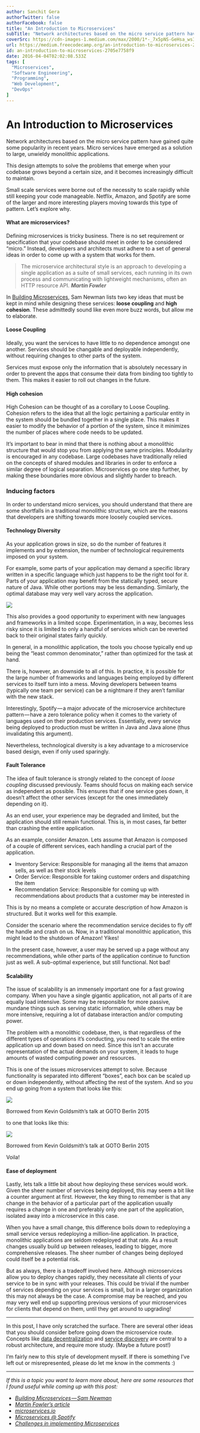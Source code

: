 ```yaml
---
author: Sanchit Gera
authorTwitter: false
authorFacebook: false
title: "An Introduction to Microservices"
subTitle: "Network architectures based on the micro service pattern have gained quite some popularity in recent years. Micro services have emerged a..."
coverSrc: https://cdn-images-1.medium.com/max/2000/1*-_7x5pNS-GeHsa_wsI_snA.jpeg
url: https://medium.freecodecamp.org/an-introduction-to-microservices-2705e7758f9
id: an-introduction-to-microservices-2705e7758f9
date: 2016-04-04T02:02:08.533Z
tags: [
  "Microservices",
  "Software Engineering",
  "Programming",
  "Web Development",
  "DevOps"
]
---
```

# An Introduction to Microservices

Network architectures based on the micro service pattern have gained quite some popularity in recent years. Micro services have emerged as a solution to large, unwieldy monolithic applications.

This design attempts to solve the problems that emerge when your codebase grows beyond a certain size, and it becomes increasingly difficult to maintain.

Small scale services were borne out of the necessity to scale rapidly while still keeping your code manageable. Netflix, Amazon, and Spotify are some of the larger and more interesting players moving towards this type of pattern. Let’s explore why.

#### What are microservices?

Defining microservices is tricky business. There is no set requirement or specification that your codebase should meet in order to be considered “micro.” Instead, developers and architects must adhere to a set of general ideas in order to come up with a system that works for them.

> The microservice architectural style is an approach to developing a single application as a suite of small services, each running in its own process and communicating with lightweight mechanisms, often an HTTP resource API. **_Martin Fowler_**

In [Building Microservices](http://shop.oreilly.com/product/0636920033158.do), Sam Newman lists two key ideas that must be kept in mind while designing these services: **loose coupling** and **high cohesion**. These admittedly sound like even more buzz words, but allow me to elaborate.

#### Loose Coupling

Ideally, you want the services to have little to no dependence amongst one another. Services should be changable and deployable independently, without requiring changes to other parts of the system.

Services must expose only the information that is absolutely necessary in order to prevent the apps that consume their data from binding too tightly to them. This makes it easier to roll out changes in the future.

#### High cohesion

High Cohesion can be thought of as a corollary to Loose Coupling. Cohesion refers to the idea that all the logic pertaining a particular entity in the system should be bundled together in a single place. This makes it easier to modify the behavior of a portion of the system, since it minimizes the number of places where code needs to be updated.

It’s important to bear in mind that there is nothing about a monolithic structure that would stop you from applying the same principles. Modularity is encouraged in any codebase. Large codebases have traditionally relied on the concepts of shared modules and libraries in order to enforce a similar degree of logical separation. Microservices go one step further, by making these boundaries more obvious and slightly harder to breach.

### Inducing factors

In order to understand micro services, you should understand that there are some shortfalls in a traditional monolithic structure, which are the reasons that developers are shifting towards more loosely coupled services.

#### Technology Diversity

As your application grows in size, so do the number of features it implements and by extension, the number of technological requirements imposed on your system.

For example, some parts of your application may demand a specific library written in a specific language which just happens to be the right tool for it. Parts of your application may benefit from the statically typed, secure nature of Java. While other portions may be less demanding. Similarly, the optimal database may very well vary across the application.



![](https://cdn-images-1.medium.com/max/1600/1*oaqxB1SoDt5twop1K78dpA.png)



This also provides a good opportunity to experiment with new languages and frameworks in a limited scope. Experimentation, in a way, becomes less risky since it is limited to only a handful of services which can be reverted back to their original states fairly quickly.

In general, in a monolithic application, the tools you choose typically end up being the “least common denominator,” rather than optimized for the task at hand.

There is, however, an downside to all of this. In practice, it is possible for the large number of frameworks and languages being employed by different services to itself turn into a mess. Moving developers between teams (typically one team per service) can be a nightmare if they aren’t familiar with the new stack.

Interestingly, Spotify — a major advocate of the microservice architecture pattern — have a zero tolerance policy when it comes to the variety of languages used on their production services. Essentially, every service being deployed to production must be written in Java and Java alone (thus invalidating this argument).

Nevertheless, technological diversity is a key advantage to a microservice based design, even if only used sparingly.

#### Fault Tolerance

The idea of fault tolerance is strongly related to the concept of _loose coupling_ discussed previously. Teams should focus on making each service as independent as possible. This ensures that if one service goes down, it doesn’t affect the other services (except for the ones immediately depending on it).

As an end user, your experience may be degraded and limited, but the application should still remain functional. This is, in most cases, far better than crashing the entire application.

As an example, consider Amazon. Lets assume that Amazon is composed of a couple of different services, each handling a crucial part of the application.

*   Inventory Service: Responsible for managing all the items that amazon sells, as well as their stock levels
*   Order Service: Responsible for taking customer orders and dispatching the item
*   Recommendation Service: Responsible for coming up with recommendations about products that a customer may be interested in

This is by no means a complete or accurate description of how Amazon is structured. But it works well for this example.

Consider the scenario where the recommendation service decides to fly off the handle and crash on us. Now, in a traditional monolithic application, this might lead to the shutdown of Amazon! Yikes!

In the present case, however, a user may be served up a page without any recommendations, while other parts of the application continue to function just as well. A sub-optimal experience, but still functional. Not bad!

#### Scalability

The issue of scalability is an immensely important one for a fast growing company. When you have a single gigantic application, not all parts of it are equally load intensive. Some may be responsible for more passive, mundane things such as serving static information, while others may be more intensive, requiring a lot of database interaction and/or computing power.

The problem with a monolithic codebase, then, is that regardless of the different types of operations it’s conducting, you need to scale the entire application up and down based on need. Since this isn’t an accurate representation of the actual demands on your system, it leads to huge amounts of wasted computing power and resources.

This is one of the issues microservices attempt to solve. Because functionality is separated into different “boxes”, each box can be scaled up or down independently, without affecting the rest of the system. And so you end up going from a system that looks like this:



![](https://cdn-images-1.medium.com/max/1600/1*bkmiljvrLHfRhNgzhFQj4Q.jpeg)

Borrowed from Kevin Goldsmith’s talk at GOTO Berlin 2015



to one that looks like this:



![](https://cdn-images-1.medium.com/max/1600/1*Aont6vPxOvEJw6CryP6gKg.jpeg)

Borrowed from Kevin Goldsmith’s talk at GOTO Berlin 2015



Voila!

#### Ease of deployment

Lastly, lets talk a little bit about how deploying these services would work. Given the sheer number of services being deployed, this may seem a bit like a counter argument at first. However, the key thing to remember is that any change in the behavior of a particular part of the application usually requires a change in one and preferably only one part of the application, isolated away into a microservice in this case.

When you have a small change, this difference boils down to redeploying a small service versus redeploying a million-line application. In practice, monolithic applications are seldom redeployed at that rate. As a result changes usually build up between releases, leading to bigger, more comprehensive releases. The sheer number of changes being deployed could itself be a potential risk.

But as always, there is a tradeoff involved here. Although microservices allow you to deploy changes rapidly, they necessitate all clients of your service to be in sync with your releases. This could be trivial if the number of services depending on your services is small, but in a larger organization this may not always be the case. A compromise may be reached, and you may very well end up supporting previous versions of your microservices for clients that depend on them, until they get around to upgrading!











* * *







In this post, I have only scratched the surface. There are several other ideas that you should consider before going down the microservice route. Concepts like [data decentralization](http://microservices.io/patterns/data/database-per-service.html) and [service discovery](http://microservices.io/patterns/client-side-discovery.html) are central to a robust architecture, and require more study. (Maybe a future post!)

I’m fairly new to this style of development myself. If there is something I’ve left out or misrepresented, please do let me know in the comments :)











* * *







_If this is a topic you want to learn more about, here are some resources that I found useful while coming up with this post:_

*   [_Building Microservices — Sam Newman_](http://www.amazon.com/Building-Microservices-Sam-Newman/dp/1491950358/ref=sr_1_1?ie=UTF8&qid=1459727753&sr=8-1&keywords=building+microservices)
*   [_Martin Fowler’s article_](http://martinfowler.com/articles/microservices.html)
*   [_microservices.io_](http://microservices.io)
*   [_Microservices @ Spotify_](https://www.youtube.com/watch?v=7LGPeBgNFuU)
*   [_Challenges in implementing Microservices_](https://www.youtube.com/watch?v=yPf5MfOZPY0)








